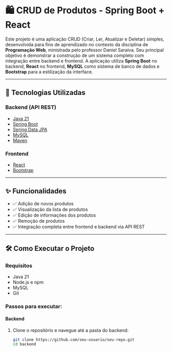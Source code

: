 # 🛍️ CRUD de Produtos - Spring Boot + React

Este projeto é uma aplicação CRUD (Criar, Ler, Atualizar e Deletar) simples, desenvolvida para fins de aprendizado no contexto da disciplina de **Programação Web**, ministrada pelo professor Daniel Saraiva. Seu principal objetivo é demonstrar a construção de um sistema completo com integração entre backend e frontend. A aplicação utiliza **Spring Boot** no backend, **React** no frontend, **MySQL** como sistema de banco de dados e **Bootstrap** para a estilização da interface.

-----

## 🚀 Tecnologias Utilizadas

### Backend (API REST)
- [Java 21](https://www.azul.com/downloads/?version=java-21-lts&package=jdk#zulu)  
- [Spring Boot](https://spring.io/projects/spring-boot)  
- [Spring Data JPA](https://spring.io/projects/spring-data-jpa)  
- [MySQL](https://www.mysql.com/)  
- [Maven](https://maven.apache.org/)

### Frontend
- [React](https://reactjs.org/)  
- [Bootstrap](https://getbootstrap.com/)

-----

## ✨ Funcionalidades

- ✅ Adição de novos produtos  
- ✅ Visualização da lista de produtos  
- ✅ Edição de informações dos produtos  
- ✅ Remoção de produtos  
- ✅ Integração completa entre frontend e backend via API REST

-----

## 🛠️ Como Executar o Projeto

### Requisitos

- Java 21  
- Node.js e npm  
- MySQL  
- Git  

### Passos para executar:

#### Backend

1. Clone o repositório e navegue até a pasta do backend:
   ```bash
   git clone https://github.com/seu-usuario/seu-repo.git
   cd backend
